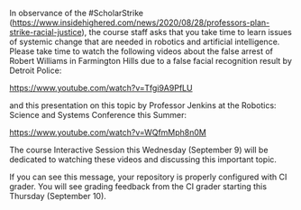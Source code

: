 In observance of the #ScholarStrike (https://www.insidehighered.com/news/2020/08/28/professors-plan-strike-racial-justice), the course staff asks that you take time to learn issues of systemic change that are needed in robotics and artificial intelligence.  Please take time to watch the following videos about the false arrest of Robert Williams in Farmington Hills due to a false facial recognition result by Detroit Police:
 
https://www.youtube.com/watch?v=Tfgi9A9PfLU
 
and this presentation on this topic by Professor Jenkins at the Robotics: Science and Systems Conference this Summer:
 
https://www.youtube.com/watch?v=WQfmMph8n0M
 
The course Interactive Session this Wednesday (September 9) will be dedicated to watching these videos and discussing this important topic.
 
If you can see this message, your repository is properly configured with CI grader. You will see grading feedback from the CI grader starting this Thursday (September 10).
